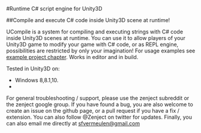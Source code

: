 #Runtime C# script engine for Unity3D

##Compile and execute C# code inside Unity3D scene at runtime!

UCompile is a system for compiling and executing strings with C# code inside Unity3D scenes at runtime. You can use it to allow players of your Unity3D game to modify your game with C# code, or as REPL engine, possibilities are restricted by only your imagination! For usage examples see <a href="#example project">example project chapter</a>. Works in editor and in build.

Tested in Unity3D on:
* Windows 8,8.1,10.
* 
For general troubleshooting / support, please use the zenject subreddit or the zenject google group. If you have found a bug, you are also welcome to create an issue on the github page, or a pull request if you have a fix / extension. You can also follow @Zenject on twitter for updates. Finally, you can also email me directly at sfvermeulen@gmail.com
